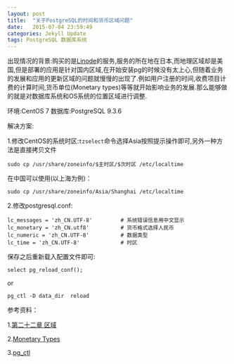 ```yaml
---
layout: post
title:  "关于PostgreSQL的时间和货币区域问题"
date:   2015-07-04 23:59:49
categories: Jekyll Update
tags: PostgreSQL 数据库系统 
---
```


出现情况的背景:购买的是[Linode](https://www.linode.com/)的服务,服务的所在地在日本,而地理区域却是美国,但是部署的应用是针对国内区域,在开始安装pg的时候没有太上心,但随着业务的发展和应用的更新区域的问题就慢慢的出现了.例如用户注册的时间,收费项目计费的计算时间,货币单位(Monetary types)等等就开始影响业务的发展.那么能够做的就是对数据库系统和OS系统的位置区域进行调整.

环境:CentOS 7
数据库:PostgreSQL 9.3.6

解决方案:

1.修改CentOS的系统时区:`tzselect`命令选择Asia按照提示操作即可,另外一种方法是直接拷贝文件

 `sudo cp /usr/share/zoneinfo/$主时区/$次时区 /etc/localtime`
 
在中国可以使用(以上海为例)：

`sudo cp /usr/share/zoneinfo/Asia/Shanghai /etc/localtime`

2.修改postgresql.conf:

```
lc_messages = 'zh_CN.UTF-8'			# 系统错误信息用中文显示
lc_monetary = 'zh_CN.utf8'			# 货币格式选择人民币
lc_numeric = 'zh_CN.UTF-8'			# 数据类型
lc_time = 'zh_CN.UTF-8'				# 时区
```

保存之后重新载入配置文件即可:
```
select pg_reload_conf();
```
or

```
pg_ctl -D data_dir  reload
```

参考资料：

1.[第二十二章 区域](https://wiki.postgresql.org/wiki/9.1%E7%AC%AC%E4%BA%8C%E5%8D%81%E4%BA%8C%E7%AB%A0)

2.[Monetary Types](http://www.postgresql.org/docs/current/static/datatype-money.html)

3.[pg_ctl](http://www.postgresql.org/docs/current/static/app-pg-ctl.html)
